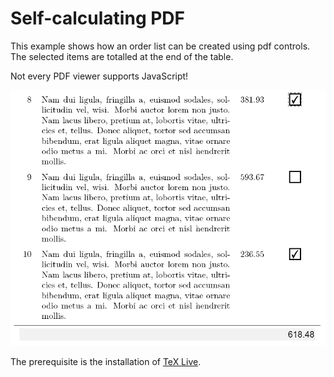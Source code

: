 # Self-calculating PDF

This example shows how an order list can be created using pdf controls. The selected items are totalled at the end of the table.

Not every PDF viewer supports JavaScript!

![example](./example.png)


The prerequisite is the installation of [TeX Live](https://tug.org/texlive/).
